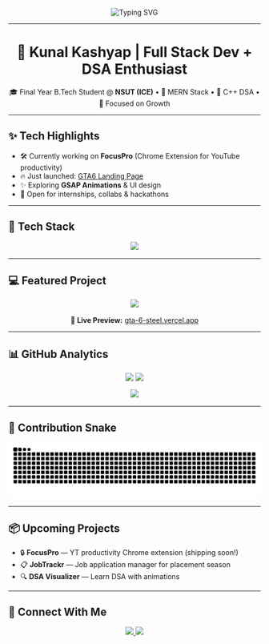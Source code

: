 <!-- Typing Animation -->
<p align="center">
  <img src="https://readme-typing-svg.demolab.com?font=Fira+Code&size=22&duration=2500&pause=1000&color=FF61DA&center=true&width=500&lines=Hey+I'm+Kunal+%F0%9F%91%8B;Full+Stack+Dev+(MERN)+%F0%9F%94%A5;DSA+Explorer+%F0%9F%A7%A0;Building+and+Learning+Every+Day+%E2%9C%A8" alt="Typing SVG" />
</p>

---

<h1 align="center">🚀 Kunal Kashyap | Full Stack Dev + DSA Enthusiast</h1>

<p align="center">🎓 Final Year B.Tech Student @ <b>NSUT (ICE)</b> • 🚀 MERN Stack • 🧠 C++ DSA • 🎯 Focused on Growth</p>

---

## ✨ Tech Highlights

- 🛠️ Currently working on **FocusPro** (Chrome Extension for YouTube productivity)
- 🔥 Just launched: [GTA6 Landing Page](https://github.com/Kunal13Kashyap/GTA6)
- ✨ Exploring **GSAP Animations** & UI design
- 🤝 Open for internships, collabs & hackathons

---

## 🧰 Tech Stack

<p align="center">
  <img src="https://skillicons.dev/icons?i=html,css,js,tailwind,react,nodejs,express,mongodb,cpp,git,github" />
</p>

---

## 💻 Featured Project

<p align="center">
  <a href="https://github.com/Kunal13Kashyap/GTA6">
    <img src="https://github-readme-stats.vercel.app/api/pin/?username=Kunal13Kashyap&repo=GTA6&theme=radical&border_radius=10&cache_seconds=1" />
  </a>
</p>

<p align="center">🔗 <b>Live Preview:</b> <a href="https://gta-6-steel.vercel.app/">gta-6-steel.vercel.app</a></p>

---

## 📊 GitHub Analytics

<p align="center">
  <img src="https://github-readme-stats.vercel.app/api?username=Kunal13Kashyap&show_icons=true&theme=tokyonight&hide_border=true" width="48%" />
  <img src="https://github-readme-streak-stats.herokuapp.com?user=Kunal13Kashyap&theme=tokyonight&hide_border=true" width="48%" />
</p>

<p align="center">
  <img src="https://github-profile-trophy.vercel.app/?username=Kunal13Kashyap&theme=tokyonight&row=1&no-bg=true&margin-w=15" />
</p>

---


## 🐍 Contribution Snake

<!-- If set up via GitHub Action -->
![snake gif](https://github.com/Kunal13Kashyap/Kunal13Kashyap/blob/output/github-contribution-grid-snake.svg)

---

## 📦 Upcoming Projects

- 🔒 **FocusPro** — YT productivity Chrome extension (shipping soon!)
- 📋 **JobTrackr** — Job application manager for placement season
- 🔍 **DSA Visualizer** — Learn DSA with animations

---

## 🔗 Connect With Me

<p align="center">
  <a href="https://www.linkedin.com/in/kunal-kashyap-601094170">
    <img src="https://img.shields.io/badge/-LinkedIn-0A66C2?style=flat&logo=linkedin&logoColor=white" />
  </a>
  <a href="mailto:kunalkashyap2015.kk@gmail.com">
    <img src="https://img.shields.io/badge/-Gmail-D14836?style=flat&logo=gmail&logoColor=white" />
  </a>
</p>
